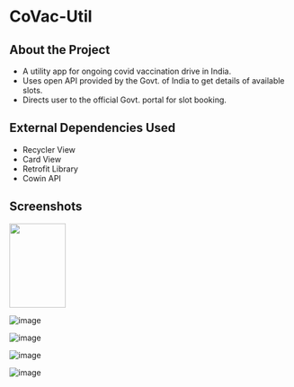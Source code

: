 # CoVac-Util


## About the Project

* A utility app for ongoing covid vaccination drive in India.
* Uses open API provided by the Govt. of India to get details of available slots.
* Directs user to the official Govt. portal for slot booking.

## External Dependencies Used

* Recycler View
* Card View
* Retrofit Library
* Cowin API

## Screenshots

<img src="https://user-images.githubusercontent.com/55145996/133661627-9d611a07-b5c1-4ca5-a54d-6970bddf2e0a.png" width="100" height="150">

![image](https://user-images.githubusercontent.com/55145996/133661741-dec970c3-3a52-4d30-a454-a2f6000c2282.png)

![image](https://user-images.githubusercontent.com/55145996/133661763-3c335db1-c376-4423-9de7-7d2b85383a7d.png)

![image](https://user-images.githubusercontent.com/55145996/133661803-d7cd662a-814a-4ca4-88d4-9dbaa0c2892e.png)

![image](https://user-images.githubusercontent.com/55145996/133661827-1769ad8f-d901-471b-be19-8ab25684f74a.png)
